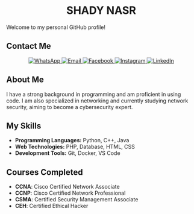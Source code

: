 <h1 align="center">SHADY NASR</h1>

Welcome to my personal GitHub profile!

## Contact Me

<p align="center">
  <a href="https://wa.me/01033604913">
    <img src="https://img.shields.io/badge/WhatsApp-25D366?style=for-the-badge&logo=whatsapp&logoColor=white" alt="WhatsApp">
  </a>
  <a href="mailto:www.shady222.com@gmail.com">
    <img src="https://img.shields.io/badge/Email-D14836?style=for-the-badge&logo=gmail&logoColor=white" alt="Email">
  </a>
  <a href="https://www.facebook.com/shadynasr11/">
    <img src="https://img.shields.io/badge/Facebook-1877F2?style=for-the-badge&logo=facebook&logoColor=white" alt="Facebook">
  </a>
  <a href="https://www.instagram.com/shady_naasr/">
    <img src="https://img.shields.io/badge/Instagram-E4405F?style=for-the-badge&logo=instagram&logoColor=white" alt="Instagram">
  </a>
  <a href="https://www.linkedin.com/in/shady-nasr-a9455328a/">
    <img src="https://img.shields.io/badge/LinkedIn-0A66C2?style=for-the-badge&logo=linkedin&logoColor=white" alt="LinkedIn">
  </a>
</p>

## About Me

I have a strong background in programming and am proficient in using code. I am also specialized in networking and currently studying network security, aiming to become a cybersecurity expert.

## My Skills

- **Programming Languages:** Python, C++, Java
- **Web Technologies:** PHP, Database, HTML, CSS
- **Development Tools:** Git, Docker, VS Code

## Courses Completed

- **CCNA**: Cisco Certified Network Associate
- **CCNP**: Cisco Certified Network Professional
- **CSMA**: Certified Security Management Associate
- **CEH**: Certified Ethical Hacker

